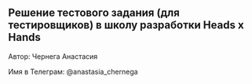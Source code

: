 ## <a name="Заголовок">Решение тестового задания (для тестировщиков) в школу разработки Heads x Hands</a>
<p>Автор: Чернега Анастасия</p>
<p>Имя в Телеграм: @anastasia_chernega</p>
